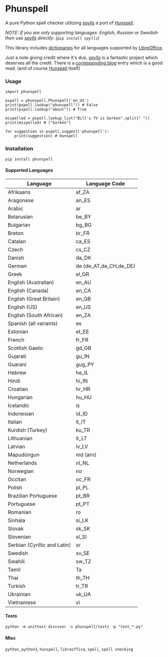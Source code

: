 # Phunspell

A pure Python spell checker utilizing [spylls](https://github.com/zverok/spylls) a port of [Hunspell](https://hunspell.github.io/).

*NOTE: If you are only supporting languages: English, Russian or Swedish then use [spylls](https://github.com/zverok/spylls) directly: (`pip install spylls`)*

This library includes [dictionaries](https://github.com/LibreOffice/dictionaries) for all languages supported by [LibreOffice](https://wiki.documentfoundation.org/Development/Dictionaries).

Just a note giving credit where it's due, [spylls](https://github.com/zverok/spylls) is a fantastic project which deserves all the credit. There is a [corresponding blog](https://zverok.github.io/blog/2021-01-05-spellchecker-1.html) entry which is a good read. (and of course [Hunspell](https://hunspell.github.io/) itself)

### Usage

    import phunspell

    pspell = phunspell.Phunspell('en_US')
    print(pspell.lookup("phunspell")) # False
    print(pspell.lookup("about")) # True

    mispelled = pspell.lookup_list("Bill's TV is borken".split(" "))
    print(mispelled) # ["borken"]

    for suggestion in pspell.suggest('phunspell'):
        print(suggestion) # Hunspell

### Installation

```
pip install phunspell
```

#### Supported Languages
Language                     | Language Code
---------------------------- | -------------
Afrikaans                    | af_ZA
Aragonese                    | an_ES
Arabic                       | ar
Belarusian                   | be_BY
Bulgarian                    | bg_BG
Breton                       | br_FR
Catalan	                     | ca_ES
Czech                        | cs_CZ
Danish                       | da_DK
German                       | de (de_AT,de_CH,de_DE)
Greek                        | el_GR
English (Australian)         | en_AU
English (Canada)             | en_CA
English (Great Britain)	     | en_GB
English (US)                 | en_US
English (South African)	     | en_ZA
Spanish	(all variants)       | es
Estonian                     | et_EE
French                       | fr_FR
Scottish Gaelic              | gd_GB
Gujarati                     | gu_IN
Guarani	                     | gug_PY
Hebrew	                     | he_IL
Hindi	                     | hi_IN
Croatian	                 | hr_HR
Hungarian	                 | hu_HU
Icelandic	                 | is
Indonesian	                 | id_ID
Italian	                     | it_IT
Kurdish (Turkey)	         | ku_TR
Lithuanian	                 | lt_LT
Latvian	                     | lv_LV
Mapudüngun	                 | md (arn)
Netherlands	                 | nl_NL
Norwegian	                 | no
Occitan	                     | oc_FR
Polish	                     | pl_PL
Brazilian Portuguese	     | pt_BR
Portuguese	                 | pt_PT
Romanian	                 | ro
Sinhala	                     | si_LK
Slovak	                     | sk_SK
Slovenian	                 | sl_SI
Serbian (Cyrillic and Latin) | sr
Swedish	                     | sv_SE
Swahili	                     | sw_TZ
Tamil	                     | Ta
Thai	                     | th_TH
Turkish	                     | tr_TR
Ukrainian	                 | uk_UA
Vietnamese	                 | vi

#### Tests
```
python -m unittest discover -s phunspell/tests -p "test_*.py"
```

#### Misc
`python`, `python3`, `hunspell`, `libreoffice`, `spell`, `spell checking`
